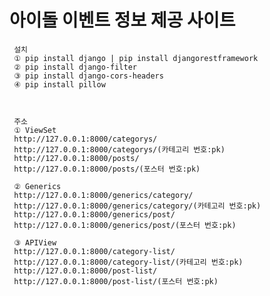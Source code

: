 # 아이돌 이벤트 정보 제공 사이트

     설치
     ① pip install django | pip install djangorestframework
     ② pip install django-filter
     ③ pip install django-cors-headers
     ④ pip install pillow
     

     
     주소
     ① ViewSet
     http://127.0.0.1:8000/categorys/
     http://127.0.0.1:8000/categorys/(카테고리 번호:pk)
     http://127.0.0.1:8000/posts/ 
     http://127.0.0.1:8000/posts/(포스터 번호:pk)

     ② Generics
     http://127.0.0.1:8000/generics/category/
     http://127.0.0.1:8000/generics/category/(카테고리 번호:pk)
     http://127.0.0.1:8000/generics/post/
     http://127.0.0.1:8000/generics/post/(포스터 번호:pk)

     ③ APIView
     http://127.0.0.1:8000/category-list/
     http://127.0.0.1:8000/category-list/(카테고리 번호:pk)
     http://127.0.0.1:8000/post-list/
     http://127.0.0.1:8000/post-list/(포스터 번호:pk)
